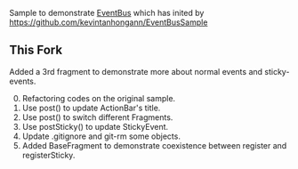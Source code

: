 Sample to demonstrate [EventBus][1] which has inited by https://github.com/kevintanhongann/EventBusSample

This Fork
---------

Added a 3rd fragment to demonstrate more about normal events and sticky-events. 

0. Refactoring codes on the original sample.
1. Use post() to update ActionBar's title.
2. Use post() to switch different Fragments.
3. Use postSticky() to update StickyEvent.
4. Update .gitignore and git-rm some objects.
5. Added BaseFragment to demonstrate coexistence between register and registerSticky.


  [1]: https://github.com/greenrobot/EventBus